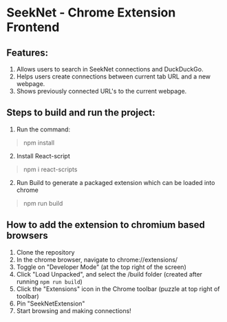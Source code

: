 # SeekNet - Chrome Extension Frontend
## Features:
1. Allows users to search in SeekNet connections and DuckDuckGo.
2. Helps users create connections between current tab URL and a new webpage.
3. Shows previously connected URL's to the current webpage.

## Steps to build and run the project:
1. Run the command:
> npm install
2. Install React-script
> npm i react-scripts
2. Run Build to generate a packaged extension which can be loaded into chrome
> npm run build
## How to add the extension to chromium based browsers
1. Clone the repository
2. In the chrome browser, navigate to chrome://extensions/
3. Toggle on "Developer Mode" (at the top right of the screen)
4. Click "Load Unpacked", and select the /build folder (created after running `npm run build`)
5. Click the "Extensions" icon in the Chrome toolbar (puzzle at top right of toolbar)
6. Pin "SeekNetExtension"
7. Start browsing and making connections!